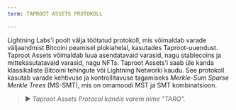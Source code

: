 ```yaml
---
term: TAPROOT ASSETS PROTOKOLL

---
```

Lightning Labs'i poolt välja töötatud protokoll, mis võimaldab varade väljaandmist Bitcoini peamisel plokiahelal, kasutades Taproot-uuendust. Taproot Assets võimaldab luua asendatavaid varasid, nagu stablecoins ja mittekasutatavaid varasid, nagu NFTs. Taproot Assets'i saab üle kanda klassikaliste Bitcoini tehingute või Lightning Networki kaudu. See protokoll kasutab varade kehtivuse ja kontrollitavuse tagamiseks *Merkle-Sum Sparse Merkle Trees* (MS-SMT), mis on omamoodi MST ja SMT kombinatsioon.

> ► *Taproot Assets Protocol kandis varem nime "TARO".*